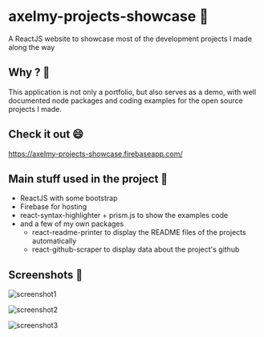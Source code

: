 # axelmy-projects-showcase 👋

A ReactJS website to showcase most of the development projects I made along the way


## Why ? 🤔

This application is not only a portfolio, but also serves as a demo, with well documented node packages and coding examples for the open source projects I made.


## Check it out 😄
https://axelmy-projects-showcase.firebaseapp.com/


## Main stuff used in the project 🔨

- ReactJS with some bootstrap
- Firebase for hosting
- react-syntax-highlighter + prism.js to show the examples code
- and a few of my own packages
    - react-readme-printer to display the README files of the projects automatically
    - react-github-scraper to display data about the project's github 
    


## Screenshots 👀
![screenshot1](https://i.imgur.com/F8dFfvk.png)

![screenshot2](https://i.imgur.com/TYWNRLR.png)

![screenshot3](https://i.imgur.com/rWi5z58.png)

